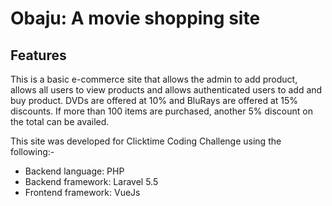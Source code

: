 # Obaju: A movie shopping site

## Features

This is a basic e-commerce site that allows the admin to add product, allows all users to view products and allows authenticated users to add and buy product. DVDs are offered at 10% and BluRays are offered at 15% discounts. If more than 100 items are purchased, another 5% discount on the total can be availed.

This site was developed for Clicktime Coding Challenge using the following:-

- Backend language: PHP
- Backend framework: Laravel 5.5
- Frontend framework: VueJs
